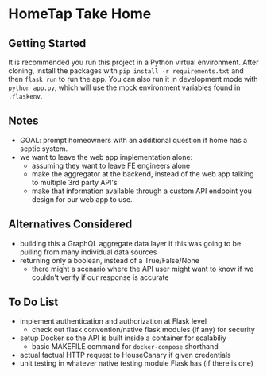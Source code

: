 # HomeTap Take Home

## Getting Started

It is recommended you run this project in a Python virtual environment. After cloning, install the packages with `pip install -r requirements.txt` and then `flask run` to run the app. You can also run it in development mode with `python app.py`, which will use the mock environment variables found in `.flaskenv`.

## Notes
- GOAL: prompt homeowners with an additional question if home has a septic system.
- we want to leave the web app implementation alone:
  - assuming they want to leave FE engineers alone
  - make the aggregator at the backend, instead of the web app talking to multiple 3rd party API's
  - make that information available through a custom API endpoint you design for our web app to use.
 
## Alternatives Considered
- building this a GraphQL aggregate data layer if this was going to be pulling from many individual data sources
- returning only a boolean, instead of a True/False/None
  - there might a scenario where the API user might want to know if we couldn't verify if our response is accurate

## To Do List
- implement authentication and authorization at Flask level
  - check out flask convention/native flask modules (if any) for security
- setup Docker so the API is built inside a container for scalabiliy
  - basic MAKEFILE command for `docker-compose` shorthand
- actual factual HTTP request to HouseCanary if given credentials
- unit testing in whatever native testing module Flask has (if there is one)